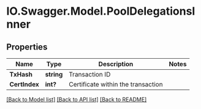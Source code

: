 # IO.Swagger.Model.PoolDelegationsInner
## Properties

Name | Type | Description | Notes
------------ | ------------- | ------------- | -------------
**TxHash** | **string** | Transaction ID | 
**CertIndex** | **int?** | Certificate within the transaction | 

[[Back to Model list]](../README.md#documentation-for-models) [[Back to API list]](../README.md#documentation-for-api-endpoints) [[Back to README]](../README.md)

